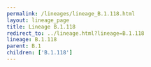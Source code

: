 ```yaml
---
permalink: /lineages/lineage_B.1.118.html
layout: lineage_page
title: Lineage B.1.118
redirect_to: ../lineage.html?lineage=B.1.118
lineage: B.1.118
parent: B.1
children: ['B.1.118']
---
```

